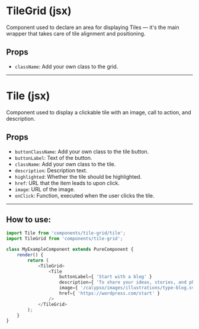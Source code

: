 # TileGrid (jsx)

Component used to declare an area for displaying Tiles — it's the main wrapper that takes care of tile alignment and positioning.

## Props

- `className`: Add your own class to the grid.

---

# Tile (jsx)

Component used to display a clickable tile with an image, call to action, and description.

## Props

- `buttonClassName`: Add your own class to the tile button.
- `buttonLabel`: Text of the button.
- `className`: Add your own class to the tile.
- `description`: Description text.
- `highlighted`: Whether the tile should be highlighted.
- `href`: URL that the item leads to upon click.
- `image`: URL of the image.
- `onClick`: Function, executed when the user clicks the tile.

---

## How to use:

```js
import Tile from 'components/tile-grid/tile';
import TileGrid from 'components/tile-grid';

class MyExampleComponent extends PureComponent {
	render() {
		return (
			<TileGrid>
				<Tile
					buttonLabel={ 'Start with a blog' }
					description={ 'To share your ideas, stories, and photographs with your followers.' }
					image={ '/calypso/images/illustrations/type-blog.svg' }
					href={ 'https://wordpress.com/start' }
				/>
			</TileGrid>
		);
	}
}
```
